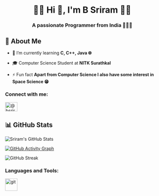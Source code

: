 <h1 align="center">🔶🔸 Hi 👋, I'm B Sriram 🔸🔶</h1>
<h3 align="center">A passionate Programmer from India 👨‍💻🎯</h3>

## 🚀 About Me

- 🌱 I’m currently learning **C, C++, Java 🌐**
- 🎓 Computer Science Student at **NITK Surathkal** 

- ⚡ Fun fact **Apart from Computer Science I also have some interest in Space Science 😁**

<h3 align="left">Connect with me:</h3>
<p align="left">
<a href="https://instagram.com/@bsriram231005" target="blank"><img align="center" src="https://raw.githubusercontent.com/rahuldkjain/github-profile-readme-generator/master/src/images/icons/Social/instagram.svg" alt="@bsriram231005" height="30" width="40" /></a>
</p>

## 📊 GitHub Stats
![Sriram's GitHub Stats](https://github-readme-stats.vercel.app/api?username=SRIRAM231005&show_icons=true&theme=tokyonight)

[![GitHub Activity Graph](https://github-readme-activity-graph.vercel.app/graph?username=SRIRAM231005&theme=tokyonight)](https://github.com/SRIRAM231005)

![GitHub Streak](https://streak-stats.demolab.com/?user=SRIRAM231005&theme=tokyonight&hide_border=true&mode=weekly)



<h3 align="left">Languages and Tools:</h3>
<p align="left"> <a href="https://git-scm.com/" target="_blank" rel="noreferrer"> <img src="https://www.vectorlogo.zone/logos/git-scm/git-scm-icon.svg" alt="git" width="40" height="40"/> </a> </p>
